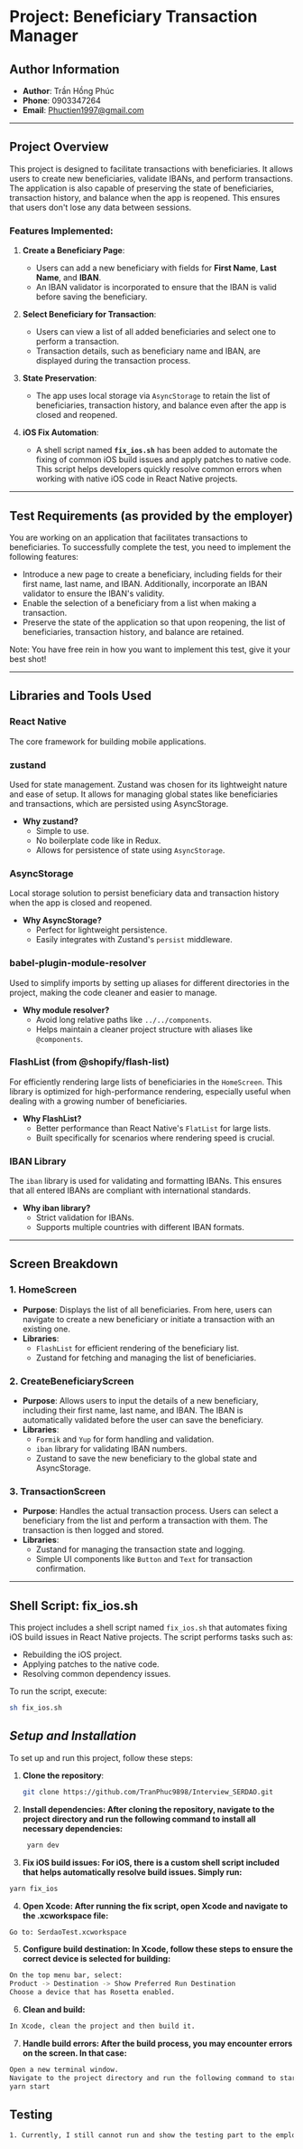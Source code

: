 # Project: Beneficiary Transaction Manager

## Author Information

- **Author**: Trần Hồng Phúc
- **Phone**: 0903347264
- **Email**: Phuctien1997@gmail.com

---

## Project Overview

This project is designed to facilitate transactions with beneficiaries. It allows users to create new beneficiaries, validate IBANs, and perform transactions. The application is also capable of preserving the state of beneficiaries, transaction history, and balance when the app is reopened. This ensures that users don't lose any data between sessions.

### Features Implemented:

1. **Create a Beneficiary Page**:
   - Users can add a new beneficiary with fields for **First Name**, **Last Name**, and **IBAN**.
   - An IBAN validator is incorporated to ensure that the IBAN is valid before saving the beneficiary.
2. **Select Beneficiary for Transaction**:
   - Users can view a list of all added beneficiaries and select one to perform a transaction.
   - Transaction details, such as beneficiary name and IBAN, are displayed during the transaction process.
3. **State Preservation**:

   - The app uses local storage via `AsyncStorage` to retain the list of beneficiaries, transaction history, and balance even after the app is closed and reopened.

4. **iOS Fix Automation**:
   - A shell script named **`fix_ios.sh`** has been added to automate the fixing of common iOS build issues and apply patches to native code. This script helps developers quickly resolve common errors when working with native iOS code in React Native projects.

---

## Test Requirements (as provided by the employer)

You are working on an application that facilitates transactions to beneficiaries. To successfully complete the test, you need to implement the following features:

- Introduce a new page to create a beneficiary, including fields for their first name, last name, and IBAN. Additionally, incorporate an IBAN validator to ensure the IBAN's validity.
- Enable the selection of a beneficiary from a list when making a transaction.
- Preserve the state of the application so that upon reopening, the list of beneficiaries, transaction history, and balance are retained.

Note: You have free rein in how you want to implement this test, give it your best shot!

---

## Libraries and Tools Used

### **React Native**

The core framework for building mobile applications.

### **zustand**

Used for state management. Zustand was chosen for its lightweight nature and ease of setup. It allows for managing global states like beneficiaries and transactions, which are persisted using AsyncStorage.

- **Why zustand?**
  - Simple to use.
  - No boilerplate code like in Redux.
  - Allows for persistence of state using `AsyncStorage`.

### **AsyncStorage**

Local storage solution to persist beneficiary data and transaction history when the app is closed and reopened.

- **Why AsyncStorage?**
  - Perfect for lightweight persistence.
  - Easily integrates with Zustand's `persist` middleware.

### **babel-plugin-module-resolver**

Used to simplify imports by setting up aliases for different directories in the project, making the code cleaner and easier to manage.

- **Why module resolver?**
  - Avoid long relative paths like `../../components`.
  - Helps maintain a cleaner project structure with aliases like `@components`.

### **FlashList (from @shopify/flash-list)**

For efficiently rendering large lists of beneficiaries in the `HomeScreen`. This library is optimized for high-performance rendering, especially useful when dealing with a growing number of beneficiaries.

- **Why FlashList?**
  - Better performance than React Native's `FlatList` for large lists.
  - Built specifically for scenarios where rendering speed is crucial.

### **IBAN Library**

The `iban` library is used for validating and formatting IBANs. This ensures that all entered IBANs are compliant with international standards.

- **Why iban library?**
  - Strict validation for IBANs.
  - Supports multiple countries with different IBAN formats.

---

## Screen Breakdown

### **1. HomeScreen**

- **Purpose**: Displays the list of all beneficiaries. From here, users can navigate to create a new beneficiary or initiate a transaction with an existing one.
- **Libraries**:
  - `FlashList` for efficient rendering of the beneficiary list.
  - Zustand for fetching and managing the list of beneficiaries.

### **2. CreateBeneficiaryScreen**

- **Purpose**: Allows users to input the details of a new beneficiary, including their first name, last name, and IBAN. The IBAN is automatically validated before the user can save the beneficiary.
- **Libraries**:
  - `Formik` and `Yup` for form handling and validation.
  - `iban` library for validating IBAN numbers.
  - Zustand to save the new beneficiary to the global state and AsyncStorage.

### **3. TransactionScreen**

- **Purpose**: Handles the actual transaction process. Users can select a beneficiary from the list and perform a transaction with them. The transaction is then logged and stored.
- **Libraries**:
  - Zustand for managing the transaction state and logging.
  - Simple UI components like `Button` and `Text` for transaction confirmation.

---

## Shell Script: fix_ios.sh

This project includes a shell script named `fix_ios.sh` that automates fixing iOS build issues in React Native projects. The script performs tasks such as:

- Rebuilding the iOS project.
- Applying patches to the native code.
- Resolving common dependency issues.

To run the script, execute:

```bash
sh fix_ios.sh
```

## **_Setup and Installation_**

To set up and run this project, follow these steps:

1. **Clone the repository**:

   ```bash
   git clone https://github.com/TranPhuc9898/Interview_SERDAO.git

   ```

2. **Install dependencies: After cloning the repository, navigate to the project directory and run the following command to install all necessary dependencies:**
   ```bash
    yarn dev
   ```
3. **Fix iOS build issues: For iOS, there is a custom shell script included that helps automatically resolve build issues. Simply run:**

```bash
yarn fix_ios
```

4. **Open Xcode: After running the fix script, open Xcode and navigate to the .xcworkspace file:**

```bash
Go to: SerdaoTest.xcworkspace
```

5. **Configure build destination: In Xcode, follow these steps to ensure the correct device is selected for building:**

```bash
On the top menu bar, select:
Product -> Destination -> Show Preferred Run Destination
Choose a device that has Rosetta enabled.
```

6. **Clean and build:**

```bash
In Xcode, clean the project and then build it.
```

7. **Handle build errors: After the build process, you may encounter errors on the screen. In that case:**

```bash
Open a new terminal window.
Navigate to the project directory and run the following command to start the application:
yarn start
```

## **Testing**

```bash
1. Currently, I still cannot run and show the testing part to the employer, because the detox library still has some errors with react native Filpper and I have not found a solution. Thank you, employer/company, for viewing my project.
```

